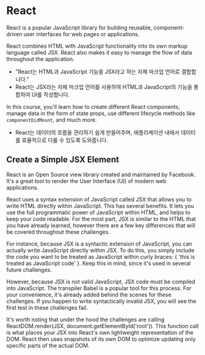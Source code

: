 # React
React is a popular JavaScript library for building reusable, component-driven user interfaces for web pages or applications.

React combines HTML with JavaScript functionality into its own markup language called JSX. React also makes it easy to manage the flow of data throughout the application.  
- "React는 HTML과 JavaScript 기능을 JSX라고 하는 자체 마크업 언어로 결합합니다."
- React는 JSX라는 자체 마크업 언어를 사용하여 HTML과 JavaScript의 기능을 통합하여 UI를 작성합니다.

In this course, you'll learn how to create different React components, manage data in the form of state props, use different lifecycle methods like `componentDidMount`, and much more.  
- React는 데이터의 흐름을 관리하기 쉽게 만들어주며, 애플리케이션 내에서 데이터를 효율적으로 다룰 수 있도록 도와줍니다.  

## Create a Simple JSX Element
React is an Open Source view library created and maintained by Facebook. It's a great tool to render the User Interface (UI) of modern web applications.

React uses a syntax extension of JavaScript called JSX that allows you to write HTML directly within JavaScript. This has several benefits. It lets you use the full programmatic power of JavaScript within HTML, and helps to keep your code readable. For the most part, JSX is similar to the HTML that you have already learned, however there are a few key differences that will be covered throughout these challenges.

For instance, because JSX is a syntactic extension of JavaScript, you can actually write JavaScript directly within JSX. To do this, you simply include the code you want to be treated as JavaScript within curly braces: { 'this is treated as JavaScript code' }. Keep this in mind, since it's used in several future challenges.

However, because JSX is not valid JavaScript, JSX code must be compiled into JavaScript. The transpiler Babel is a popular tool for this process. For your convenience, it's already added behind the scenes for these challenges. If you happen to write syntactically invalid JSX, you will see the first test in these challenges fail.

It's worth noting that under the hood the challenges are calling ReactDOM.render(JSX, document.getElementById('root')). This function call is what places your JSX into React's own lightweight representation of the DOM. React then uses snapshots of its own DOM to optimize updating only specific parts of the actual DOM.
